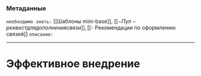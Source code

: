 ### Метаданные
`необходимо знать:` [[Шаблоны mini-base]], [[$- Пул-реквест для дополнения связи]], [[$- Рекомендации по оформлению связей]]
`описание:` 

---
# Эффективное внедрение
